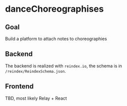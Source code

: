 # danceChoreographises

## Goal

Build a platform to attach notes to choreographies

## Backend

The backend is realized with `reindex.io`, the schema is in `/reindex/ReindexSchema.json`.

## Frontend

TBD, most likely Relay + React
